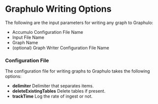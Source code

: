 Graphulo Writing Options
========

The following are the input parameters for writing any graph to Graphulo:
* Accumulo Configuration File Name
* Input File Name
* Graph Name
* (optional) Graph Writer Configuration File Name

### Configuration File
The configuration file for writing graphs to Graphulo takes the following options:

* __delimiter__ Delimiter that separates items.
* __deleteExistingTables__ Delete tables if present.
* **trackTime** Log the rate of ingest or not.

